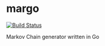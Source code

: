 # margo

[![Build Status](https://travis-ci.org/tophatsteve/margo.svg?branch=master)](https://travis-ci.org/tophatsteve/margo)

Markov Chain generator written in Go
